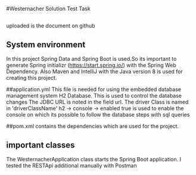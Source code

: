 #Westernacher Solution Test Task

##
uploaded is the document on github

## System environment
In this project Spring Data and Spring Boot is used.So its important to generate Spring initializr 
(https://start.spring.io/) with the Spring Web Dependency. 
Also Maven and IntelliJ with the Java version 8 is used for creating this project.

##application.yml
This file is needed for using the embedded database management system H2 Database. This is used to control the database 
changes
The JDBC URL is noted in the field url.
The driver Class is named in 'driverClassName'
h2 -> console -> enabled true is used to enable the console on which its possible to follow the database steps with sql
queries

##pom.xml
contains the dependencies which are used for the project.

## important classes
The WesternacherApplication class starts the Spring Boot application. I tested the RESTApi additional manually with 
Postman